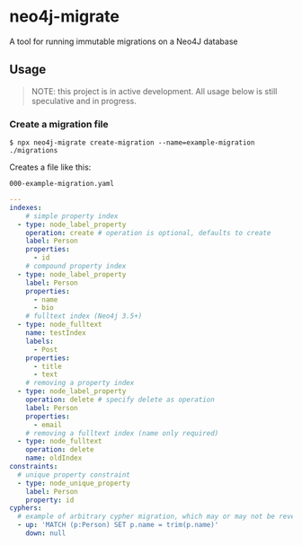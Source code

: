 # neo4j-migrate

A tool for running immutable migrations on a Neo4J database

## Usage

> NOTE: this project is in active development. All usage below is still speculative and in progress.

### Create a migration file

```
$ npx neo4j-migrate create-migration --name=example-migration ./migrations
```

Creates a file like this:

`000-example-migration.yaml`

```yaml
---
indexes:
    # simple property index
  - type: node_label_property
    operation: create # operation is optional, defaults to create
    label: Person
    properties:
      - id
    # compound property index
  - type: node_label_property
    label: Person
    properties:
      - name
      - bio
    # fulltext index (Neo4j 3.5+)
  - type: node_fulltext
    name: testIndex
    labels:
      - Post
    properties:
      - title
      - text
    # removing a property index
  - type: node_label_property
    operation: delete # specify delete as operation
    label: Person
    properties:
      - email
    # removing a fulltext index (name only required)
  - type: node_fulltext
    operation: delete
    name: oldIndex
constraints:
  # unique property constraint
  - type: node_unique_property
    label: Person
    property: id
cyphers:
  # example of arbitrary cypher migration, which may or may not be reversible
  - up: 'MATCH (p:Person) SET p.name = trim(p.name)'
    down: null
```
